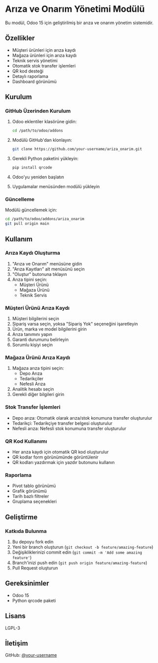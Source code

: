 # Arıza ve Onarım Yönetimi Modülü

Bu modül, Odoo 15 için geliştirilmiş bir arıza ve onarım yönetim sistemidir.

## Özellikler

- Müşteri ürünleri için arıza kaydı
- Mağaza ürünleri için arıza kaydı
- Teknik servis yönetimi
- Otomatik stok transfer işlemleri
- QR kod desteği
- Detaylı raporlama
- Dashboard görünümü

## Kurulum

### GitHub Üzerinden Kurulum

1. Odoo eklentiler klasörüne gidin:
   ```bash
   cd /path/to/odoo/addons
   ```

2. Modülü GitHub'dan klonlayın:
   ```bash
   git clone https://github.com/your-username/ariza_onarim.git
   ```

3. Gerekli Python paketini yükleyin:
   ```bash
   pip install qrcode
   ```

4. Odoo'yu yeniden başlatın

5. Uygulamalar menüsünden modülü yükleyin

### Güncelleme

Modülü güncellemek için:
```bash
cd /path/to/odoo/addons/ariza_onarim
git pull origin main
```

## Kullanım

### Arıza Kaydı Oluşturma

1. "Arıza ve Onarım" menüsüne gidin
2. "Arıza Kayıtları" alt menüsünü seçin
3. "Oluştur" butonuna tıklayın
4. Arıza tipini seçin:
   - Müşteri Ürünü
   - Mağaza Ürünü
   - Teknik Servis

### Müşteri Ürünü Arıza Kaydı

1. Müşteri bilgilerini seçin
2. Sipariş varsa seçin, yoksa "Sipariş Yok" seçeneğini işaretleyin
3. Ürün, marka ve model bilgilerini girin
4. Arıza tanımını yapın
5. Garanti durumunu belirleyin
6. Sorumlu kişiyi seçin

### Mağaza Ürünü Arıza Kaydı

1. Mağaza arıza tipini seçin:
   - Depo Arıza
   - Tedarikçiler
   - Nefesli Arıza
2. Analitik hesabı seçin
3. Gerekli diğer bilgileri girin

### Stok Transfer İşlemleri

- Depo arıza: Otomatik olarak arıza/stok konumuna transfer oluşturulur
- Tedarikçi: Tedarikçiye transfer belgesi oluşturulur
- Nefesli arıza: Nefesli stok konumuna transfer oluşturulur

### QR Kod Kullanımı

- Her arıza kaydı için otomatik QR kod oluşturulur
- QR kodlar form görünümünde görüntülenir
- QR kodları yazdırmak için yazdır butonunu kullanın

### Raporlama

- Pivot tablo görünümü
- Grafik görünümü
- Tarih bazlı filtreler
- Gruplama seçenekleri

## Geliştirme

### Katkıda Bulunma

1. Bu depoyu fork edin
2. Yeni bir branch oluşturun (`git checkout -b feature/amazing-feature`)
3. Değişikliklerinizi commit edin (`git commit -m 'Add some amazing feature'`)
4. Branch'inizi push edin (`git push origin feature/amazing-feature`)
5. Pull Request oluşturun

## Gereksinimler

- Odoo 15
- Python qrcode paketi

## Lisans

LGPL-3

## İletişim

GitHub: [@your-username](https://github.com/your-username) 